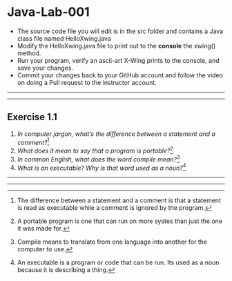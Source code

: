 # Java-Lab-001

* The source code file you will edit is in the src folder and contains a Java class file named HelloXwing.java
* Modify the HelloXwing.java file to print out to the **console** the xwing() method.
* Run your program, verify an ascii-art X-Wing prints to the console, and save your changes.
* Commit your changes back to your GitHub account and follow the video on doing a Pull request to the instructor account.
---
---
## **Exercise 1.1**

1. *In computer jargon, what’s the difference between a statement and a comment?*[^1]
2. *What does it mean to say that a program is portable?*[^2]
3. *In common English, what does the word compile mean?*[^3]
4. *What is an executable? Why is that word used as a noun?*[^4]
---
---


[^1]:The difference between a statement and a comment is that a statement is read as executable while a comment is ignored by the program.
[^2]:A portable program is one that can run on more systes than just the one it was made for.
[^3]:Compile means to translate from one language into another for the computer to use.
[^4]:An executable is a program or code that can be run. Its used as a noun because it is describing a thing.
